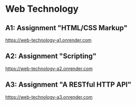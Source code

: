 # Web Technology

## A1: Assignment "HTML/CSS Markup"
https://web-technology-a1.onrender.com

## A2: Assignment "Scripting"
https://web-technology-a2.onrender.com

## A3: Assignment "A RESTful HTTP API"
https://web-technology-a3.onrender.com
